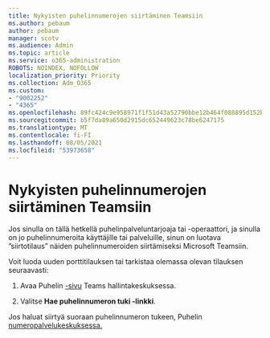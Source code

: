 ```yaml
---
title: Nykyisten puhelinnumerojen siirtäminen Teamsiin
ms.author: pebaum
author: pebaum
manager: scotv
ms.audience: Admin
ms.topic: article
ms.service: o365-administration
ROBOTS: NOINDEX, NOFOLLOW
localization_priority: Priority
ms.collection: Adm_O365
ms.custom:
- "9002252"
- "4365"
ms.openlocfilehash: 89fc424c9e958971f1f51d43a52790bbe12b464f088895d152bfd00f41dd3561
ms.sourcegitcommit: b5f7da89a650d2915dc652449623c78be6247175
ms.translationtype: MT
ms.contentlocale: fi-FI
ms.lasthandoff: 08/05/2021
ms.locfileid: "53973658"
---
```

# <a name="port-existing-numbers-to-teams"></a>Nykyisten puhelinnumerojen siirtäminen Teamsiin

Jos sinulla on tällä hetkellä puhelinpalveluntarjoaja tai -operaattori, ja sinulla on jo puhelinnumeroita käyttäjille tai palveluille, sinun on luotava ”siirtotilaus” näiden puhelinnumeroiden siirtämiseksi Microsoft Teamsiin.  

Voit luoda uuden porttitilauksen tai tarkistaa olemassa olevan tilauksen seuraavasti: 

1. Avaa Puhelin [-sivu](https://admin.teams.microsoft.com/phone-numbers) Teams hallintakeskuksessa. 

1. Valitse **Hae puhelinnumeron tuki -linkki**. 

Jos haluat siirtyä suoraan puhelinnumeron tukeen, Puhelin [numeropalvelukeskuksessa.](https://pstnsd.powerappsportals.com/)  